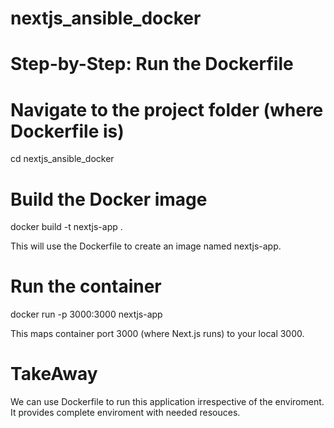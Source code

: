 # nextjs_ansible_docker

# Step-by-Step: Run the Dockerfile
# Navigate to the project folder (where Dockerfile is)

cd nextjs_ansible_docker

# Build the Docker image

docker build -t nextjs-app .

This will use the Dockerfile to create an image named nextjs-app.

# Run the container

docker run -p 3000:3000 nextjs-app

This maps container port 3000 (where Next.js runs) to your local 3000.

# TakeAway

We can use Dockerfile to run this application irrespective of the enviroment.
It provides complete enviroment with needed resouces.
